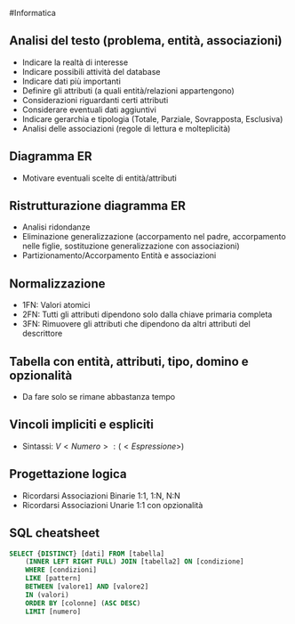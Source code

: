 #Informatica 
## Analisi del testo (problema, entità, associazioni)
- Indicare la realtà di interesse
- Indicare possibili attività del database
- Indicare dati più importanti
- Definire gli attributi (a quali entità/relazioni appartengono)
- Considerazioni riguardanti certi attributi
- Considerare eventuali dati aggiuntivi
- Indicare gerarchia e tipologia (Totale, Parziale, Sovrapposta, Esclusiva)
- Analisi delle associazioni (regole di lettura e molteplicità)

## Diagramma ER
- Motivare eventuali scelte di entità/attributi

## Ristrutturazione diagramma ER
- Analisi ridondanze
- Eliminazione generalizzazione (accorpamento nel padre, accorpamento nelle figlie, sostituzione generalizzazione con associazioni)
- Partizionamento/Accorpamento Entità e associazioni

## Normalizzazione
- 1FN: Valori atomici
- 2FN: Tutti gli attributi dipendono solo dalla chiave primaria completa
- 3FN: Rimuovere gli attributi che dipendono da altri attributi del descrittore

## Tabella con entità, attributi, tipo, domino e opzionalità
- Da fare solo se rimane abbastanza tempo

## Vincoli impliciti e espliciti
- Sintassi: $V<Numero>: (<Espressione>)$

<div style="page-break-after: always;"></div>

## Progettazione logica
- Ricordarsi Associazioni Binarie 1:1, 1:N, N:N
- Ricordarsi Associazioni Unarie 1:1 con opzionalità

## SQL cheatsheet
```sql
SELECT {DISTINCT} [dati] FROM [tabella]
	(INNER LEFT RIGHT FULL) JOIN [tabella2]	ON [condizione]
	WHERE [condizioni]
	LIKE [pattern]
	BETWEEN [valore1] AND [valore2]
	IN (valori)
	ORDER BY [colonne] (ASC DESC)
	LIMIT [numero]
```
